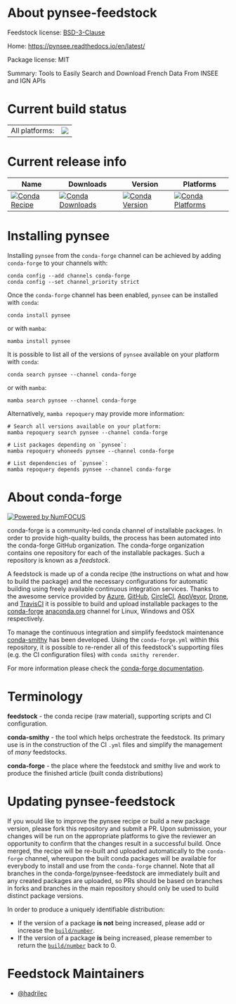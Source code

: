 About pynsee-feedstock
======================

Feedstock license: [BSD-3-Clause](https://github.com/conda-forge/pynsee-feedstock/blob/main/LICENSE.txt)

Home: https://pynsee.readthedocs.io/en/latest/

Package license: MIT

Summary: Tools to Easily Search and Download French Data From INSEE and IGN APIs

Current build status
====================


<table><tr><td>All platforms:</td>
    <td>
      <a href="https://dev.azure.com/conda-forge/feedstock-builds/_build/latest?definitionId=18819&branchName=main">
        <img src="https://dev.azure.com/conda-forge/feedstock-builds/_apis/build/status/pynsee-feedstock?branchName=main">
      </a>
    </td>
  </tr>
</table>

Current release info
====================

| Name | Downloads | Version | Platforms |
| --- | --- | --- | --- |
| [![Conda Recipe](https://img.shields.io/badge/recipe-pynsee-green.svg)](https://anaconda.org/conda-forge/pynsee) | [![Conda Downloads](https://img.shields.io/conda/dn/conda-forge/pynsee.svg)](https://anaconda.org/conda-forge/pynsee) | [![Conda Version](https://img.shields.io/conda/vn/conda-forge/pynsee.svg)](https://anaconda.org/conda-forge/pynsee) | [![Conda Platforms](https://img.shields.io/conda/pn/conda-forge/pynsee.svg)](https://anaconda.org/conda-forge/pynsee) |

Installing pynsee
=================

Installing `pynsee` from the `conda-forge` channel can be achieved by adding `conda-forge` to your channels with:

```
conda config --add channels conda-forge
conda config --set channel_priority strict
```

Once the `conda-forge` channel has been enabled, `pynsee` can be installed with `conda`:

```
conda install pynsee
```

or with `mamba`:

```
mamba install pynsee
```

It is possible to list all of the versions of `pynsee` available on your platform with `conda`:

```
conda search pynsee --channel conda-forge
```

or with `mamba`:

```
mamba search pynsee --channel conda-forge
```

Alternatively, `mamba repoquery` may provide more information:

```
# Search all versions available on your platform:
mamba repoquery search pynsee --channel conda-forge

# List packages depending on `pynsee`:
mamba repoquery whoneeds pynsee --channel conda-forge

# List dependencies of `pynsee`:
mamba repoquery depends pynsee --channel conda-forge
```


About conda-forge
=================

[![Powered by
NumFOCUS](https://img.shields.io/badge/powered%20by-NumFOCUS-orange.svg?style=flat&colorA=E1523D&colorB=007D8A)](https://numfocus.org)

conda-forge is a community-led conda channel of installable packages.
In order to provide high-quality builds, the process has been automated into the
conda-forge GitHub organization. The conda-forge organization contains one repository
for each of the installable packages. Such a repository is known as a *feedstock*.

A feedstock is made up of a conda recipe (the instructions on what and how to build
the package) and the necessary configurations for automatic building using freely
available continuous integration services. Thanks to the awesome service provided by
[Azure](https://azure.microsoft.com/en-us/services/devops/), [GitHub](https://github.com/),
[CircleCI](https://circleci.com/), [AppVeyor](https://www.appveyor.com/),
[Drone](https://cloud.drone.io/welcome), and [TravisCI](https://travis-ci.com/)
it is possible to build and upload installable packages to the
[conda-forge](https://anaconda.org/conda-forge) [anaconda.org](https://anaconda.org/)
channel for Linux, Windows and OSX respectively.

To manage the continuous integration and simplify feedstock maintenance
[conda-smithy](https://github.com/conda-forge/conda-smithy) has been developed.
Using the ``conda-forge.yml`` within this repository, it is possible to re-render all of
this feedstock's supporting files (e.g. the CI configuration files) with ``conda smithy rerender``.

For more information please check the [conda-forge documentation](https://conda-forge.org/docs/).

Terminology
===========

**feedstock** - the conda recipe (raw material), supporting scripts and CI configuration.

**conda-smithy** - the tool which helps orchestrate the feedstock.
                   Its primary use is in the construction of the CI ``.yml`` files
                   and simplify the management of *many* feedstocks.

**conda-forge** - the place where the feedstock and smithy live and work to
                  produce the finished article (built conda distributions)


Updating pynsee-feedstock
=========================

If you would like to improve the pynsee recipe or build a new
package version, please fork this repository and submit a PR. Upon submission,
your changes will be run on the appropriate platforms to give the reviewer an
opportunity to confirm that the changes result in a successful build. Once
merged, the recipe will be re-built and uploaded automatically to the
`conda-forge` channel, whereupon the built conda packages will be available for
everybody to install and use from the `conda-forge` channel.
Note that all branches in the conda-forge/pynsee-feedstock are
immediately built and any created packages are uploaded, so PRs should be based
on branches in forks and branches in the main repository should only be used to
build distinct package versions.

In order to produce a uniquely identifiable distribution:
 * If the version of a package **is not** being increased, please add or increase
   the [``build/number``](https://docs.conda.io/projects/conda-build/en/latest/resources/define-metadata.html#build-number-and-string).
 * If the version of a package **is** being increased, please remember to return
   the [``build/number``](https://docs.conda.io/projects/conda-build/en/latest/resources/define-metadata.html#build-number-and-string)
   back to 0.

Feedstock Maintainers
=====================

* [@hadrilec](https://github.com/hadrilec/)

